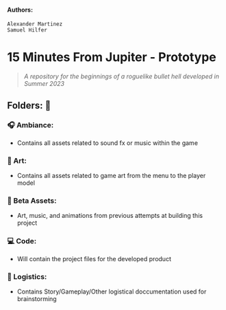 #### Authors:
    Alexander Martinez
    Samuel Hilfer

# 15 Minutes From Jupiter - Prototype

> _A repository for the beginnings of a roguelike bullet hell developed in Summer 2023_

## Folders: :open_file_folder:
### :headphones: Ambiance: 
- Contains all assets related to sound fx or music within the game

### :art: Art:
- Contains all assets related to game art from the menu to the player model

### :floppy_disk: Beta Assets:
- Art, music, and animations from previous attempts at building this project

### :computer: Code:
- Will contain the project files for the developed product

### :page_with_curl: Logistics:
- Contains Story/Gameplay/Other logistical doccumentation used for brainstorming 
